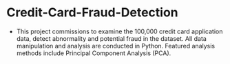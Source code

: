 # Credit-Card-Fraud-Detection
-	This project commissions to examine the 100,000 credit card application data, 
  detect abnormality and potential fraud in the dataset.
  All data manipulation and analysis are conducted in Python.
  Featured analysis methods include Principal Component Analysis (PCA).
